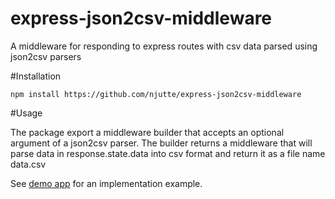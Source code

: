 # express-json2csv-middleware
A middleware for responding to express routes with csv data parsed using json2csv parsers

#Installation

``` npm install https://github.com/njutte/express-json2csv-middleware ```

#Usage

The package export a middleware builder that accepts an optional argument of a json2csv parser. The builder returns a middleware that will parse data in response.state.data into csv format and return it as a file name data.csv

See [demo app](./test/integration/app.js) for an implementation example.


